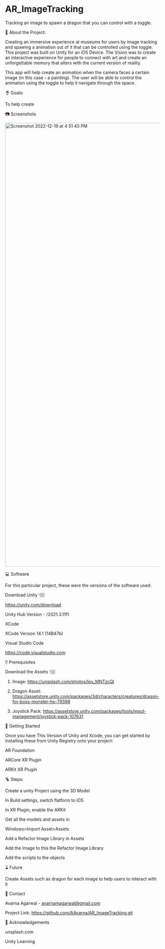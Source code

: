 # AR_ImageTracking
Tracking an image to spawn a dragon that you can control with a toggle. 

🌟 About the Project:

Creating an immersive experience at museums for users by image tracking and spawing a animation out of it that can be controlled using the toggle. This project was built on Unity for an iOS Device. The Vision was to create an interactive experience for people to connect with art and create an unforgettable memory that alters with the current version of reality. 

This app will help create an animation when the camera faces a certain image (in this case - a painting). The user will be able to control the animation using the toggle to help it navigate through the space. 


🪘 Goals:

To help create 


📷 Screenshots

<img width="1440" alt="Screenshot 2022-12-19 at 4 51 40 PM" src="https://user-images.githubusercontent.com/98624595/208531452-96ff0f9e-07c3-4fd7-9916-8ddade0a52f8.png">


💻  Software

For this particular project, these were the versions of the software used:

Download Unity 👇🏽

https://unity.com/download

Unity Hub Version - /2021.3.11f1


XCode

XCode Version 14.1 (14B47b)


Visual Studio Code

https://code.visualstudio.com


‼️ Prerequisites
 
Download the Assets 👇🏽

1) Image:
https://unsplash.com/photos/Ipv_MNTzcQI

2) Dragon Asset:
https://assetstore.unity.com/packages/3d/characters/creatures/dragon-for-boss-monster-hp-79398

3) Joystick Pack:
https://assetstore.unity.com/packages/tools/input-management/joystick-pack-107631


🧰 Getting Started

Once you have This Version of Unity and Xcode, you can get started by installing these from Unity Registry onto your project:


AR Foundation

ARCore XR Plugin

ARKit XR Plugin


🪜 Steps:

Create a unity Project using the 3D Model

In Build settings, switch flatform to iOS

In XR Plugin, enable the ARKit

Get all the models and assets in

Windows>Import Asset>Assets

Add a Refactor Image Library in Assets

Add the Image to this the Refactor Image Library

Add the scripts to the objects


⌛ Future

Create Assets such as dragon for each image to help users to interact with it 



🤝 Contact

Avarna Agarwal - avarnamagarwal@gmail.com

Project Link: https://github.com/AAvarna/AR_ImageTracking.git


💎 Acknowledgements

unsplash.com

Unity Learning
